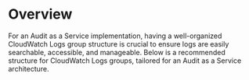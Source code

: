 # Overview

For an Audit as a Service implementation, having a well-organized CloudWatch Logs group structure is crucial to ensure logs are easily searchable, accessible, and manageable. Below is a recommended structure for CloudWatch Logs groups, tailored for an Audit as a Service architecture.

